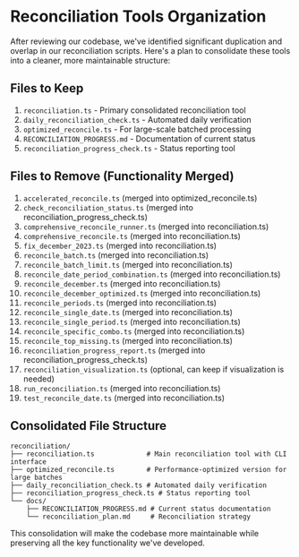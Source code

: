 # Reconciliation Tools Organization

After reviewing our codebase, we've identified significant duplication and overlap in our reconciliation scripts. 
Here's a plan to consolidate these tools into a cleaner, more maintainable structure:

## Files to Keep

1. `reconciliation.ts` - Primary consolidated reconciliation tool
2. `daily_reconciliation_check.ts` - Automated daily verification
3. `optimized_reconcile.ts` - For large-scale batched processing
4. `RECONCILIATION_PROGRESS.md` - Documentation of current status
5. `reconciliation_progress_check.ts` - Status reporting tool

## Files to Remove (Functionality Merged)

1. `accelerated_reconcile.ts` (merged into optimized_reconcile.ts)
2. `check_reconciliation_status.ts` (merged into reconciliation_progress_check.ts)
3. `comprehensive_reconcile_runner.ts` (merged into reconciliation.ts)
4. `comprehensive_reconcile.ts` (merged into reconciliation.ts)
5. `fix_december_2023.ts` (merged into reconciliation.ts)
6. `reconcile_batch.ts` (merged into reconciliation.ts)
7. `reconcile_batch_limit.ts` (merged into reconciliation.ts)
8. `reconcile_date_period_combination.ts` (merged into reconciliation.ts)
9. `reconcile_december.ts` (merged into reconciliation.ts)
10. `reconcile_december_optimized.ts` (merged into reconciliation.ts)
11. `reconcile_periods.ts` (merged into reconciliation.ts)
12. `reconcile_single_date.ts` (merged into reconciliation.ts)
13. `reconcile_single_period.ts` (merged into reconciliation.ts)
14. `reconcile_specific_combo.ts` (merged into reconciliation.ts)
15. `reconcile_top_missing.ts` (merged into reconciliation.ts)
16. `reconciliation_progress_report.ts` (merged into reconciliation_progress_check.ts)
17. `reconciliation_visualization.ts` (optional, can keep if visualization is needed)
18. `run_reconciliation.ts` (merged into reconciliation.ts)
19. `test_reconcile_date.ts` (merged into reconciliation.ts)

## Consolidated File Structure

```
reconciliation/
├── reconciliation.ts             # Main reconciliation tool with CLI interface
├── optimized_reconcile.ts        # Performance-optimized version for large batches
├── daily_reconciliation_check.ts # Automated daily verification
├── reconciliation_progress_check.ts # Status reporting tool
└── docs/
    ├── RECONCILIATION_PROGRESS.md # Current status documentation
    └── reconciliation_plan.md     # Reconciliation strategy
```

This consolidation will make the codebase more maintainable while preserving all the key functionality we've developed.